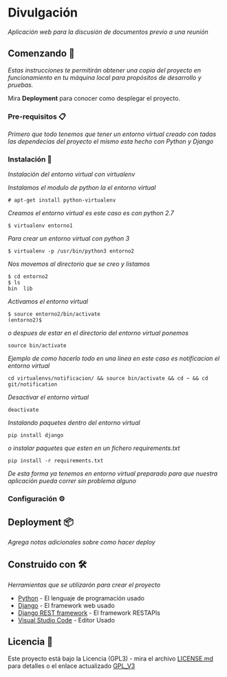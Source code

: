 # Divulgación

_Aplicación web para la discusión de documentos previo a una reunión_

## Comenzando 🚀

_Estas instrucciones te permitirán obtener una copia del proyecto en funcionamiento en tu máquina local para propósitos de desarrollo y pruebas._

Mira **Deployment** para conocer como desplegar el proyecto.

### Pre-requisitos 📋

_Primero que todo tenemos que tener un entorno virtual creado con tadas las dependecias del proyecto el mismo esta hecho con Python y Django_

### Instalación 🔧

_Instalación del entorno virtual con virtualenv_

_Instalamos el modulo de python la el entorno virtual_

```
# apt-get install python-virtualenv
```

_Creamos el entorno virtual es este caso es con python 2.7_

```
$ virtualenv entorno1
```

_Para crear un entorno virtual con python 3_

```
$ virtualenv -p /usr/bin/python3 entorno2
```

_Nos movemos al directorio que se creo y listamos_

```
$ cd entorno2
$ ls
bin  lib
```

_Activamos el entorno virtual_

```
$ source entorno2/bin/activate
(entorno2)$
```

_o despues de estar en el directorio del entorno virtual ponemos_

```
source bin/activate
```

_Ejemplo de como hacerlo todo en una linea en este caso es notificacion el entorno virtual_

```
cd virtualenvs/notificacion/ && source bin/activate && cd ~ && cd git/notification
```

_Desactivar el entorno virtual_

```
deactivate
```

_Instalando paquetes dentro del entorno virtual_

```
pip install django
```

_o instalar paquetes que esten en un fichero requirements.txt_

```
pip install -r requirements.txt
```

_De esta forma ya tenemos en entorno virtual preparado para que nuestra aplicación pueda correr sin problema alguno_

### Configuración ⚙️

## Deployment 📦

_Agrega notas adicionales sobre como hacer deploy_

## Construido con 🛠️

_Herramientas que se utilizarón para crear el proyecto_

- [Python](https://www.python.org/) - El lenguaje de programación usado
- [Django](https://www.djangoproject.com/) - El framework web usado
- [Django REST framework](https://www.django-rest-framework.org/) - El framework RESTAPIs
- [Visual Studio Code](https://code.visualstudio.com/) - Editor Usado

## Licencia 📄

Este proyecto está bajo la Licencia (GPL3) - mira el archivo [LICENSE.md](LICENSE) para detalles o el enlace actualizado [GPL_V3](https://www.gnu.org/licenses/gpl-3.0.html)
